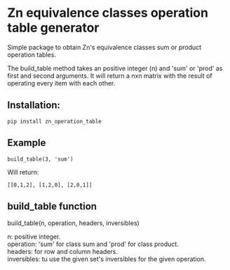 # Zn equivalence classes operation table generator

Simple package to obtain Zn's equivalence classes sum or product operation tables.

The build_table method takes an positive integer (n) and 'sum' or 'prod' as first and second arguments.
It will return a nxn matrix with the result of operating every item with each other.

## Installation:

``
    pip install zn_operation_table
``

## Example

``
    build_table(3, 'sum')
``

Will return:

``
    [[0,1,2], [1,2,0], [2,0,1]]
``

## build_table function

build_table(n, operation, headers, inversibles)

n: positive integer.  
operation: 'sum' for class sum and 'prod' for class product.  
headers: for row and column headers.  
inversibles: tu use the given set's inversibles for the given operation.
